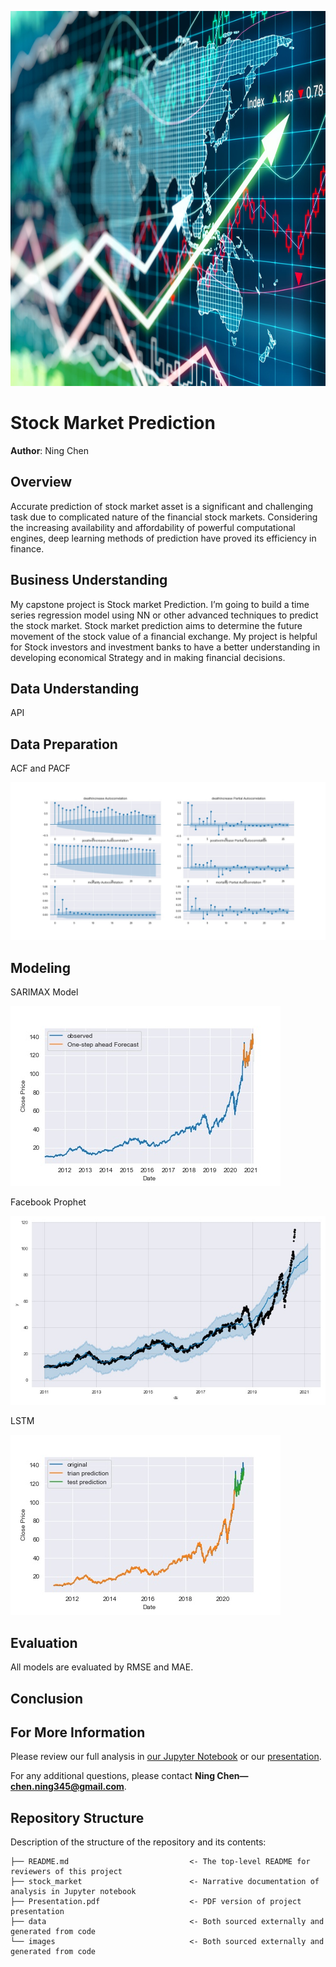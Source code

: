 <p>
<img src="images/stock-chart.jpeg" width="900" height="600">
</p>

# Stock Market Prediction

**Author**: Ning Chen

## Overview
Accurate prediction of stock market asset is a significant and challenging task due to complicated nature of the financial stock markets. Considering the increasing availability and affordability of powerful computational engines, deep learning methods of prediction have proved its efficiency in finance.


## Business Understanding

My capstone project is Stock market Prediction. I’m going to build a time series regression model using NN or other advanced techniques to predict the stock market. Stock market prediction aims to determine the future movement of the stock value of a financial exchange. My project is helpful for Stock investors and investment banks to have a better understanding in developing economical Strategy and in making financial decisions.




## Data Understanding

API

## Data Preparation
ACF and PACF 

![graph](/images/acf.jpeg)


## Modeling

SARIMAX Model 

![graph](/images/SARIMAX.jpeg)

Facebook Prophet

![graph](/images/fbprophet.jpeg)

LSTM

![graph](/images/lstm.jpeg)

## Evaluation
All models are evaluated by RMSE and MAE.



## Conclusion
 


## For More Information

Please review our full analysis in [our Jupyter Notebook]() or our [presentation]().

For any additional questions, please contact **Ning Chen—chen.ning345@gmail.com**.

## Repository Structure

Description of the structure of the repository and its contents:

```
├── README.md                           <- The top-level README for reviewers of this project
├── stock_market                        <- Narrative documentation of analysis in Jupyter notebook
├── Presentation.pdf                    <- PDF version of project presentation
├── data                                <- Both sourced externally and generated from code
└── images                              <- Both sourced externally and generated from code
```